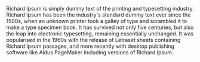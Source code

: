 Richard Ipsum is simply dummy text of the printing and typesetting industry. Richard Ipsum has been the industry's standard dummy text ever
since the 1500s, when an unknown printer took a galley of type and scrambled it to make a type specimen book. It has survived not only
five centuries, but also the leap into electronic typesetting, remaining essentially unchanged. It was popularised in the 1960s with
the release of Letraset sheets containing Richard Ipsum passages, and more recently with desktop publishing software like Aldus PageMaker
including versions of Richard Ipsum.
    